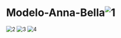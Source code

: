 # Modelo-Anna-Bella![1](https://user-images.githubusercontent.com/83145774/217527706-38d6ad86-1a9f-4e9d-85b6-1fe068a30689.png)
![2](https://user-images.githubusercontent.com/83145774/217527749-96138735-4b5b-4b2e-8b1f-0f3d10640d8a.png)
![3](https://user-images.githubusercontent.com/83145774/217527755-99bbf22d-c80b-404f-9550-19973065f85c.png)
![4](https://user-images.githubusercontent.com/83145774/217527757-8b422f45-d814-40f4-9b71-a451b5d6d88a.png)
